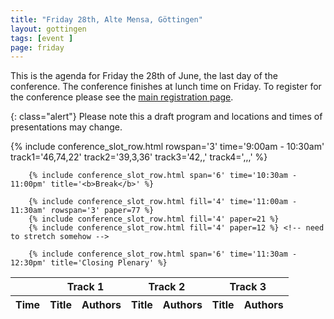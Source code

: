```yaml
---
title: "Friday 28th, Alte Mensa, Göttingen"
layout: gottingen
tags: [event ]
page: friday
---
```


This is the agenda for Friday the 28th of June, the last day of the conference. The conference finishes at lunch time on Friday. To register for the conference please see the [main registration page][washington-registration].

{: class="alert"} 
Please note this a draft program and locations and times of presentations may change.

<table class="api-table">
  <thead>
    <tr>
      <th></th>
      <th colspan="2">Track 1</th>
      <th colspan="2">Track 2</th>
      <th colspan="2">Track 3</th>
     </tr>
    <tr>
      <th>Time</th>
      <th>Title</th>
      <th>Authors</th>
      <th>Title</th>
      <th>Authors</th>
      <th>Title</th>
      <th>Authors</th>
    </tr>
  </thead>
  <tbody>
        {% include conference_slot_row.html rowspan='3' time='9:00am - 10:30am' track1='46,74,22' track2='39,3,36' track3='42,,'  track4=',,,' %}

        {% include conference_slot_row.html span='6' time='10:30am - 11:00pm' title='<b>Break</b>' %}

        {% include conference_slot_row.html fill='4' time='11:00am - 11:30am' rowspan='3' paper=77 %}
        {% include conference_slot_row.html fill='4' paper=21 %}
        {% include conference_slot_row.html fill='4' paper=12 %} <!-- need to stretch somehow -->

        {% include conference_slot_row.html span='6' time='11:30am - 12:30pm' title='Closing Plenary' %}

  </tbody>
</table>


[memorial]: https://en.wikipedia.org/wiki/Memorial_Day
[washington-registration]: https://www.eventbrite.com/e/2018-iiif-conference-in-washington-tickets-44377905510
